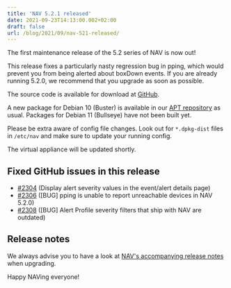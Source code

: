 ```yaml
---
title: 'NAV 5.2.1 released'
date: 2021-09-23T14:13:00.002+02:00
draft: false
url: /blog/2021/09/nav-521-released/
---
```


The first maintenance release of the 5.2 series of NAV is now out!

This release fixes a particularly nasty regression bug in pping, which would prevent you from being alerted about boxDown events. If you are already running 5.2.0, we recommend that you upgrade as soon as possible.

The source code is available for download at [GitHub](https://github.com/UNINETT/nav/releases).

A new package for Debian 10 (Buster) is available in our [APT repository](https://nav.uninett.no/install-instructions/#debian) as usual. Packages for Debian 11 (Bullseye) have not been built yet.

Please be extra aware of config file changes. Look out for `*.dpkg-dist` files in `/etc/nav` and make sure to update your running config.

The virtual appliance will be updated shortly.

## Fixed GitHub issues in this release

*   [#2304](https://github.com/Uninett/nav/issues/2304) (Display alert severity values in the event/alert details page)
*   [#2306](https://github.com/Uninett/nav/issues/2306) (\[BUG\] pping is unable to report unreachable devices in NAV 5.2.0)
*   [#2308](https://github.com/Uninett/nav/issues/2308) (\[BUG\] Alert Profile severity filters that ship with NAV are outdated)

## Release notes

We always advise you to have a look at [NAV's accompanying release notes](https://nav.readthedocs.io/en/5.2.x/release-notes.html#nav-5-2) when upgrading.

Happy NAVing everyone!
